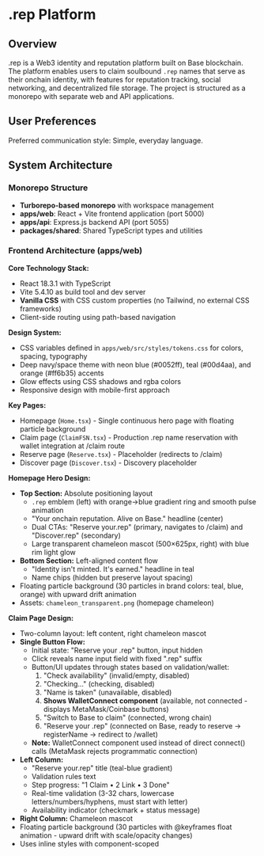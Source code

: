 # .rep Platform

## Overview

.rep is a Web3 identity and reputation platform built on Base blockchain. The platform enables users to claim soulbound `.rep` names that serve as their onchain identity, with features for reputation tracking, social networking, and decentralized file storage. The project is structured as a monorepo with separate web and API applications.

## User Preferences

Preferred communication style: Simple, everyday language.

## System Architecture

### Monorepo Structure
- **Turborepo-based monorepo** with workspace management
- **apps/web**: React + Vite frontend application (port 5000)
- **apps/api**: Express.js backend API (port 5055)
- **packages/shared**: Shared TypeScript types and utilities

### Frontend Architecture (apps/web)

**Core Technology Stack:**
- React 18.3.1 with TypeScript
- Vite 5.4.10 as build tool and dev server
- **Vanilla CSS** with CSS custom properties (no Tailwind, no external CSS frameworks)
- Client-side routing using path-based navigation

**Design System:**
- CSS variables defined in `apps/web/src/styles/tokens.css` for colors, spacing, typography
- Deep navy/space theme with neon blue (#0052ff), teal (#00d4aa), and orange (#ff6b35) accents
- Glow effects using CSS shadows and rgba colors
- Responsive design with mobile-first approach

**Key Pages:**
- Homepage (`Home.tsx`) - Single continuous hero page with floating particle background
- Claim page (`ClaimFSN.tsx`) - Production .rep name reservation with wallet integration at /claim route
- Reserve page (`Reserve.tsx`) - Placeholder (redirects to /claim)
- Discover page (`Discover.tsx`) - Discovery placeholder

**Homepage Hero Design:**
- **Top Section:** Absolute positioning layout
  - `.rep` emblem (left) with orange→blue gradient ring and smooth pulse animation
  - "Your onchain reputation. Alive on Base." headline (center)
  - Dual CTAs: "Reserve your.rep" (primary, navigates to /claim) and "Discover.rep" (secondary)
  - Large transparent chameleon mascot (500×625px, right) with blue rim light glow
- **Bottom Section:** Left-aligned content flow
  - "Identity isn't minted. It's earned." headline in teal
  - Name chips (hidden but preserve layout spacing)
- Floating particle background (30 particles in brand colors: teal, blue, orange) with upward drift animation
- Assets: `chameleon_transparent.png` (homepage chameleon)

**Claim Page Design:**
- Two-column layout: left content, right chameleon mascot
- **Single Button Flow:**
  - Initial state: "Reserve your .rep" button, input hidden
  - Click reveals name input field with fixed ".rep" suffix
  - Button/UI updates through states based on validation/wallet:
    1. "Check availability" (invalid/empty, disabled)
    2. "Checking..." (checking, disabled)
    3. "Name is taken" (unavailable, disabled)
    4. **Shows WalletConnect component** (available, not connected - displays MetaMask/Coinbase buttons)
    5. "Switch to Base to claim" (connected, wrong chain)
    6. "Reserve your .rep" (connected on Base, ready to reserve → registerName → redirect to /wallet)
  - **Note:** WalletConnect component used instead of direct connect() calls (MetaMask rejects programmatic connection)
- **Left Column:**
  - "Reserve your.rep" title (teal-blue gradient)
  - Validation rules text
  - Step progress: "1 Claim • 2 Link • 3 Done"
  - Real-time validation (3-32 chars, lowercase letters/numbers/hyphens, must start with letter)
  - Availability indicator (checkmark + status message)
- **Right Column:** Chameleon mascot
- Floating particle background (30 particles with @keyframes float animation - upward drift with scale/opacity changes)
- Uses inline styles with component-scoped <style> tag for keyframe animations
- Browser alerts for success/error feedback (no toast library dependencies)
- Assets: `chameleon_claim.png` (claim page chameleon)

**Component Pattern:**
- Functional React components with hooks
- Inline SVG for graphics and animations
- CSS keyframes for animations (no external animation libraries)
- Simple client-side state management
- Motion preferences toggle respecting `prefers-reduced-motion`

### Backend Architecture

**Technology Stack:**
- Combined Express + Vite server on port 5000
- Vite in middleware mode for development
- Express for API routes
- JSON request/body parsing

**API Design:**
- RESTful endpoints for `.rep` name operations
- `/api/rep/check` - GET endpoint to check name availability
- `/api/rep/reserve` - POST endpoint for name reservation with wallet validation
- In-memory storage using Set for reserved names (development/mock)
- Name validation: 3-32 characters, lowercase letters/numbers/hyphens only, must start with letter
- Wallet address validation: 0x followed by 40 hexadecimal characters
- HTTP status codes: 400 (invalid input), 409 (name already reserved), 200 (success)

**Server Configuration:**
- Single server on port 5000 (apps/web/server.js)
- Express middleware handles API routes before Vite
- Vite middleware handles frontend assets (HMR disabled for stability)
- Binds to 0.0.0.0 for Replit environment
- **Note:** HMR (hot module replacement) is disabled to prevent refresh loops in Replit's webview environment. The app runs stably but requires manual refresh after code changes during development.

### Data Architecture

**Database Integration (Drizzle):**
- Drizzle ORM configured in `drizzle.config.ts`
- PostgreSQL dialect with migrations in `/migrations`
- Schema defined in `./shared/schema.ts`
- Environment-based DATABASE_URL configuration

**Name Registry:**
- Client-side validation before API calls
- Backend validation with reserved name filtering
- Availability checking via Set-based lookup (mock)
- Future blockchain integration prepared

### Authentication & Identity

**FSN (FreeSpace Network) Legacy System:**
- Wallet-first architecture with MetaMask/Coinbase Wallet support
- Session-based authentication with user sessions
- `.fsn` identity system (being transitioned to `.rep`)
- Soulbound token model - one wallet per name enforcement
- Device fingerprinting and IP tracking for identity verification

**Web3 Integration:**
- Wagmi v2 for blockchain interactions (injected connector for MetaMask/browser wallets)
- Viem for Ethereum operations
- **Base Mainnet (8453)** configured as default network for wallet connection
- Wallet connection uses direct wagmi hooks (useAccount, useConnect, useSwitchChain) in Claim.tsx
- Connector selection via name-based filtering: `connector.name.toLowerCase().includes('metamask')`
- Current claim flow is **API-based** (no smart contract interaction yet):
  - POST /rep/reserve endpoint validates wallet addresses and stores reservations in-memory
  - Success redirect to /wallet page after reservation
- **Note:** @metamask/sdk pinned to v0.28.2 (compatibility fix for Vite pre-bundling). The injected() connector is used instead of metaMask() SDK connector since basic wallet connection doesn't require MetaMask-specific features.
- **Network Configuration:** Base Mainnet set for MetaMask compatibility; contract addresses reference local/sepolia but aren't used in current mock claim flow

### File Storage & Vault System

**Encryption Architecture:**
- Client-side AES-GCM 256-bit encryption
- Zero-knowledge server design (server never sees unencrypted files)
- Local encryption key storage
- Integrity verification on download

**IPFS Integration:**
- Pinata provider for decentralized storage
- STEALTH mode (local testing) and PUBLIC mode (Base Sepolia)
- File metadata stored in database for fast queries
- CID anchoring on blockchain (Files contract)

### XP & Gamification System

**Points System:**
- On-chain XP ledger via Points smart contract
- Daily XP minting with idempotent batch processing
- Cron endpoints for automated XP distribution
- Event-driven UI updates (no polling)
- Level progression with configurable thresholds

**Reward Mechanics:**
- File uploads grant XP
- Social interactions earn points
- Streak tracking for consecutive days
- Badge unlock system based on achievements
- Visual feedback with toasts and celebrations

## External Dependencies

### Blockchain & Web3
- **Base Network** - Layer 2 blockchain (Sepolia testnet and mainnet)
- **Wagmi** (v2.16.8+) - React hooks for Ethereum
- **Viem** (v2.36.0+) - TypeScript Ethereum library
- **Ethers.js** (v6.15.0) - Ethereum wallet operations
- **Hardhat** - Smart contract development and deployment
- **WalletConnect** - Multi-wallet connection protocol

### UI & Component Libraries
- **Radix UI** - Headless UI components (accordion, dialog, dropdown, etc.)
- **React Query** (@tanstack/react-query v5.60.5+) - Data fetching and caching
- **FingerprintJS** (v4.6.2) - Browser fingerprinting for identity verification

### Storage & Infrastructure
- **PostgreSQL** - Primary database (via Neon or similar providers)
- **Drizzle ORM** - Type-safe database operations
- **Pinata SDK** (v2.1.0) - IPFS file pinning service
- **IPFS** - Decentralized file storage protocol

### Development & Build Tools
- **TypeScript** (v5.9.3+) - Type safety across frontend and backend
- **Vite** (v5.4.10) - Frontend build tool and dev server
- **Turborepo** (v2.5.8) - Monorepo orchestration
- **TSX** (v4.19.1) - TypeScript execution for Node.js
- **esbuild** - Fast JavaScript bundler

### Email & Communications
- **SendGrid** (@sendgrid/mail v8.1.5) - Transactional email service

### Session & Authentication
- **express-session** - Session management middleware
- **connect-pg-simple** - PostgreSQL session store

### Smart Contracts
- **Solidity** - Contract programming language
- **OpenZeppelin** - Security-audited contract libraries via Hardhat toolbox
- Three core contracts: Registry (names), Points (XP), Files (IPFS anchoring)